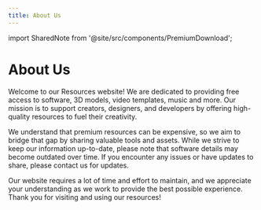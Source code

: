 ```yaml
---
title: About Us
---
```


import SharedNote from '@site/src/components/PremiumDownload';

# About Us

Welcome to our Resources website! We are dedicated to providing free access to software, 3D models, video templates, music and more. Our mission is to support creators, designers, and developers by offering high-quality resources to fuel their creativity.

We understand that premium resources can be expensive, so we aim to bridge that gap by sharing valuable tools and assets. While we strive to keep our information up-to-date, please note that software details may become outdated over time. If you encounter any issues or have updates to share, please contact us for updates.

Our website requires a lot of time and effort to maintain, and we appreciate your understanding as we work to provide the best possible experience. Thank you for visiting and using our resources!

<SharedNote />
